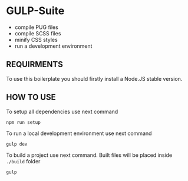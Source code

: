 # GULP-Suite
- compile PUG files
- compile SCSS files
- minify CSS styles
- run a development environment

## REQUIRMENTS
To use this boilerplate you should firstly install a Node.JS stable version.

## HOW TO USE
To setup all dependencies use next command

    npm run setup

To run a local development environment use next command

    gulp dev

To build a project use next command. Built files will be placed inside `./build` folder

    gulp